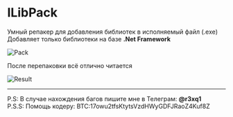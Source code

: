 # ILibPack

Умный репакер для добавления библиотек в исполняемый файл (.exe)\
Добавляет только библиотеки на базе **.Net Framework**

![Pack](https://c.radikal.ru/c09/2008/1a/eb671ec36ce4.png)

После перепаковки всё отлично читается

![Result](https://a.radikal.ru/a06/2008/4f/b97b309cef62.png)

---------------------------------------------------------------
P.S: В случае нахождения багов пишите мне в Телеграм: **@r3xq1**\
P.S.S: Помощь кодеру: BTC:17owu2tfsKtytsVzdHWyGDFJRaoZ4Kuf8Z
